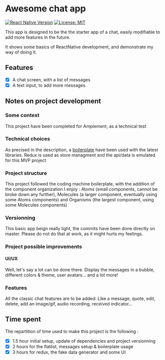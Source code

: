 # Awesome chat app

[![React Native Version](https://img.shields.io/badge/react--native-0.69.X-green)]()
[![License: MIT](https://img.shields.io/badge/License-MIT-yellow.svg)](https://opensource.org/licenses/MIT)

This app is designed to be the the starter app of a chat, easily modifiable to add more features in the future.  

It shows some basics of ReactNative development, and demonstrate my way of doing it.

## Features
 - [x] A chat screen, with a list of messages
 - [x] A text input, to add more messages
 
## Notes on project development  
### Some context
This project have been completed for Amplement, as a technical test

### Technical choices
As precised in the description, a [boilerplate](https://github.com/thecodingmachine/react-native-boilerplate) have been used  with the latest libraries.
Redux is used as store managment and the api/data is emulated for this MVP project

### Project structure
This project followed the coding machine boilerplate, with the addition of the component organization I enjoy : Atoms (small components, cannot be broke down any further), Molecules (a larger component, eventually using some Atoms components) and Organisms (the largest component, using some Molecules components)

### Versionning
This basic app beign really light, the commits have been done directly on master. Please do not do that at work, as it might hurts my feelings.

### Project possible improvements

#### UI/UX  
Well, let's say a lot can be done there. Display the messages in a bubble, different colors & theme, user avatars... and a lot more!

### Features
All the classic chat features are to be added: Like a message, quote, edit, delete, add an image/gif, audio recording, received indicator...

## Time spent
The repartition of time used to make this project is the following : 
- [x] 1.5 hour initial setup, update of dependencies and project versionning
- [x] 2 hours for the flatlist, messages setup & boilerplate usage
- [x] 3 hours for redux, the fake data generator and some UI
